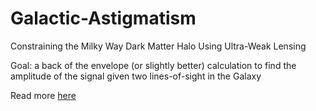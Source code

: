 # Galactic-Astigmatism
Constraining the Milky Way Dark Matter Halo Using Ultra-Weak Lensing

Goal: a back of the envelope (or slightly better) calculation to find the amplitude of the signal given two lines-of-sight in the Galaxy

Read more [here](http://beta.briefideas.org/ideas/86fd4606f693acf5f94c2808e69804d1)
